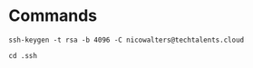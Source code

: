 Commands
========

```
ssh-keygen -t rsa -b 4096 -C nicowalters@techtalents.cloud
```
```
cd .ssh
```